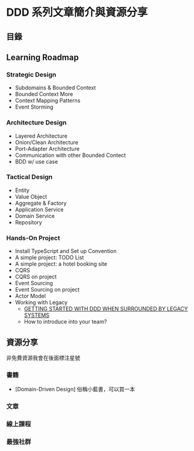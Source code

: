 # DDD 系列文章簡介與資源分享

## 目錄

## Learning Roadmap

### Strategic Design

- Subdomains & Bounded Context
- Bounded Context More
- Context Mapping Patterns
- Event Storming

### Architecture Design

- Layered Architecture
- Onion/Clean Architecture
- Port-Adapter Architecture
- Communication with other Bounded Contect
- BDD w/ use case

### Tactical Design

- Entity
- Value Object
- Aggregate & Factory
- Application Service
- Domain Service
- Repository

### Hands-On Project

- Install TypeScript and Set up Convention
- A simple project: TODO List
- A simple project: a hotel booking site
- CQRS
- CQRS on project
- Event Sourcing
- Event Sourcing on project
- Actor Model
- Working with Legacy
  - [GETTING STARTED WITH DDD WHEN SURROUNDED BY LEGACY SYSTEMS](http://domainlanguage.com/wp-content/uploads/2016/04/GettingStartedWithDDDWhenSurroundedByLegacySystemsV1.pdf)
  - How to introduce into your team?

## 資源分享

非免費資源我會在後面標注星號

### 書籍

- [Domain-Driven Design] 俗稱小藍書，可以買一本

### 文章

### 線上課程

### 最強社群
